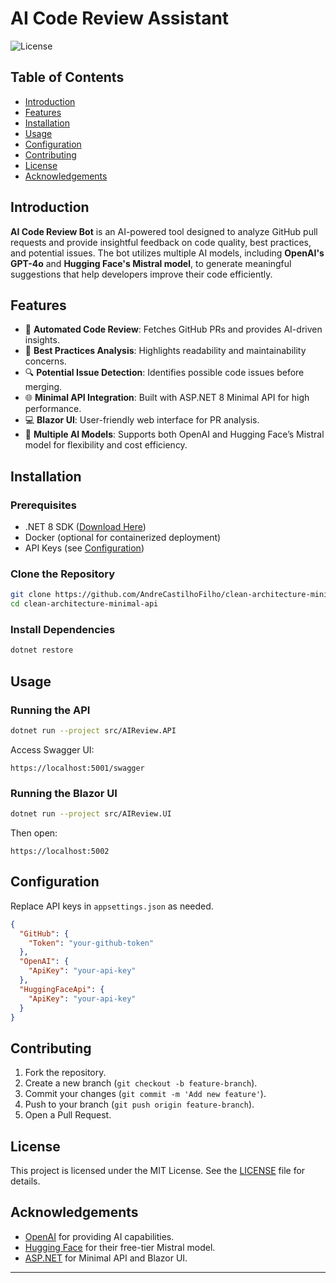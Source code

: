 # AI Code Review Assistant

![License](https://img.shields.io/badge/license-MIT-blue.svg)

## Table of Contents

- [Introduction](#introduction)
- [Features](#features)
- [Installation](#installation)
- [Usage](#usage)
- [Configuration](#configuration)
- [Contributing](#contributing)
- [License](#license)
- [Acknowledgements](#acknowledgements)

## Introduction

**AI Code Review Bot** is an AI-powered tool designed to analyze GitHub pull requests and provide insightful feedback on code quality, best practices, and potential issues. The bot utilizes multiple AI models, including **OpenAI's GPT-4o** and **Hugging Face's Mistral model**, to generate meaningful suggestions that help developers improve their code efficiently.

## Features

- 🚀 **Automated Code Review**: Fetches GitHub PRs and provides AI-driven insights.
- 📖 **Best Practices Analysis**: Highlights readability and maintainability concerns.
- 🔍 **Potential Issue Detection**: Identifies possible code issues before merging.
- 🌐 **Minimal API Integration**: Built with ASP.NET 8 Minimal API for high performance.
- 💻 **Blazor UI**: User-friendly web interface for PR analysis.
- 🤖 **Multiple AI Models**: Supports both OpenAI and Hugging Face’s Mistral model for flexibility and cost efficiency.

## Installation

### Prerequisites

- .NET 8 SDK ([Download Here](https://dotnet.microsoft.com/en-us/download/dotnet/8.0))
- Docker (optional for containerized deployment)
- API Keys (see [Configuration](#configuration))

### Clone the Repository

```bash
git clone https://github.com/AndreCastilhoFilho/clean-architecture-minimal-api.git
cd clean-architecture-minimal-api
```

### Install Dependencies

```bash
dotnet restore
```

## Usage

### Running the API

```bash
dotnet run --project src/AIReview.API
```

Access Swagger UI:
```
https://localhost:5001/swagger
```

### Running the Blazor UI

```bash
dotnet run --project src/AIReview.UI
```

Then open:
```
https://localhost:5002
```

## Configuration

Replace API keys in `appsettings.json` as needed.

```json
{
  "GitHub": {
    "Token": "your-github-token"
  },
  "OpenAI": {
    "ApiKey": "your-api-key"
  },
  "HuggingFaceApi": {
    "ApiKey": "your-api-key"
  }
}
```

## Contributing

1. Fork the repository.
2. Create a new branch (`git checkout -b feature-branch`).
3. Commit your changes (`git commit -m 'Add new feature'`).
4. Push to your branch (`git push origin feature-branch`).
5. Open a Pull Request.

## License

This project is licensed under the MIT License. See the [LICENSE](LICENSE) file for details.

## Acknowledgements

- [OpenAI](https://openai.com/) for providing AI capabilities.
- [Hugging Face](https://huggingface.co/) for their free-tier Mistral model.
- [ASP.NET](https://dotnet.microsoft.com/en-us/apps/aspnet) for Minimal API and Blazor UI.

---


